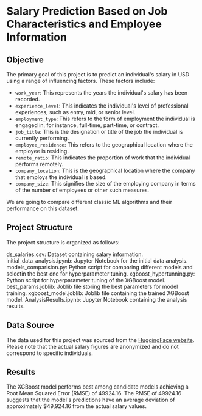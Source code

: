 # Salary Prediction Based on Job Characteristics and Employee Information

## Objective

The primary goal of this project is to predict an individual's salary in USD using a range of influencing factors. These factors include:

- `work_year`: This represents the years the individual's salary has been recorded.
- `experience_level`: This indicates the individual's level of professional experiences, such as entry, mid, or senior level.
- `employment_type`: This refers to the form of employment the individual is engaged in, for instance, full-time, part-time, or contract.
- `job_title`: This is the designation or title of the job the individual is currently performing.
- `employee_residence`: This refers to the geographical location where the employee is residing.
- `remote_ratio`: This indicates the proportion of work that the individual performs remotely.
- `company_location`: This is the geographical location where the company that employs the individual is based.
- `company_size`: This signifies the size of the employing company in terms of the number of employees or other such measures.

We are going to compare different classic ML algorithms and their performance on this dataset. 

## Project Structure

The project structure is organized as follows:   

ds_salaries.csv: Dataset containing salary information.    
initial_data_analysis.ipynb: Jupyter Notebook for the initial data analysis.      
models_comparision.py: Python script for comparing different models and selectin the best one for hyperparameter tuning.
xgboost_hypertunning.py: Python script for hyperparameter tuning of the XGBoost model.
best_params.joblib: Joblib file storing the best parameters for model training.
xgboost_model.joblib: Joblib file containing the trained XGBoost model.
AnalysisResults.ipynb: Jupyter Notebook containing the analysis results. 


## Data Source

The data used for this project was sourced from the [HuggingFace website](https://huggingface.co/datasets/Einstellung/demo-salaries). 
Please note that the actual salary figures are anonymized and do not correspond to specific individuals.

## Results

The XGBoost model performs best among candidate models achieving a Root Mean Squared Error (RMSE) of 49924.16. The RMSE of 49924.16 suggests that the model's predictions have an average deviation of approximately $49,924.16 from the actual salary values. 
